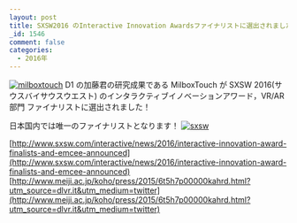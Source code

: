 ```yaml
---
layout: post
title: SXSW2016 のInteractive Innovation Awardsファイナリストに選出されました！
_id: 1546
comment: false
categories:
  - 2016年
---
```


[![milboxtouch](/wp-content/uploads/2015/07/milboxtouch.png)](/wp-content/uploads/2015/07/milboxtouch.png)
D1 の加藤君の研究成果である MilboxTouch が SXSW 2016(サウスバイサウスウエスト)
のインタラクティブイノベーションアワード，VR/AR部門 ファイナリストに選出されました！

日本国内では唯一のファイナリストとなります！
[![sxsw](/wp-content/uploads/2016/02/sxsw.jpg)](/wp-content/uploads/2016/02/sxsw.jpg)

[http://www.sxsw.com/interactive/news/2016/interactive-innovation-award-finalists-and-emcee-announced](http://www.sxsw.com/interactive/news/2016/interactive-innovation-award-finalists-and-emcee-announced)
[http://www.meiji.ac.jp/koho/press/2015/6t5h7p00000kahrd.html?utm_source=dlvr.it&utm_medium=twitter](http://www.meiji.ac.jp/koho/press/2015/6t5h7p00000kahrd.html?utm_source=dlvr.it&utm_medium=twitter)
